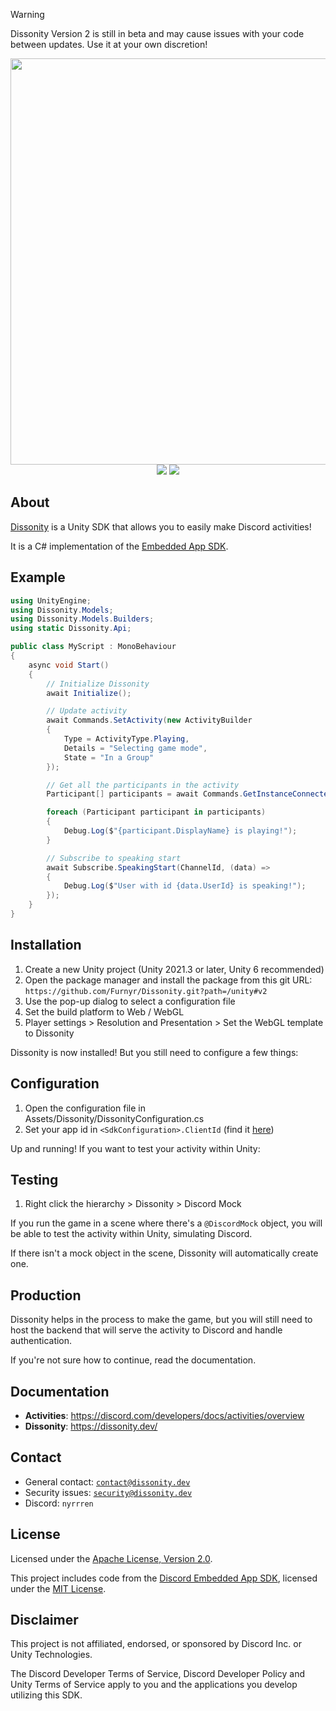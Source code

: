 
> [!WARNING]
> Dissonity Version 2 is still in beta and may cause issues with your code between updates. Use it at your own discretion!

<div align="center">
    <img src="https://i.imgur.com/AmGkPpE.png" width="650">
</div>

<div align="center">
    <img src="https://img.shields.io/badge/version-beta%202%20v2.0.0-yellow">
    <img src="https://img.shields.io/github/actions/workflow/status/Furnyr/Dissonity/unity.yaml">
</div>


## About

[Dissonity](https://github.com/Furnyr/Dissonity/) is a Unity SDK that allows you to easily make Discord activities!

It is a C# implementation of the [Embedded App SDK](https://discord.com/developers/docs/developer-tools/embedded-app-sdk).

## Example

```cs
using UnityEngine;
using Dissonity.Models;
using Dissonity.Models.Builders;
using static Dissonity.Api;

public class MyScript : MonoBehaviour
{
    async void Start()
    {
        // Initialize Dissonity
        await Initialize();

        // Update activity
        await Commands.SetActivity(new ActivityBuilder
        {
            Type = ActivityType.Playing,
            Details = "Selecting game mode",
            State = "In a Group"
        });

        // Get all the participants in the activity
        Participant[] participants = await Commands.GetInstanceConnectedParticipants();

        foreach (Participant participant in participants)
        {
            Debug.Log($"{participant.DisplayName} is playing!");
        }

        // Subscribe to speaking start
        await Subscribe.SpeakingStart(ChannelId, (data) =>
        {
            Debug.Log($"User with id {data.UserId} is speaking!");
        });
    }
}
```

## Installation

1. Create a new Unity project (Unity 2021.3 or later, Unity 6 recommended)
2. Open the package manager and install the package from this git URL: `https://github.com/Furnyr/Dissonity.git?path=/unity#v2`
3. Use the pop-up dialog to select a configuration file
4. Set the build platform to Web / WebGL
5. Player settings > Resolution and Presentation > Set the WebGL template to Dissonity

Dissonity is now installed! But you still need to configure a few things:

## Configuration

1. Open the configuration file in Assets/Dissonity/DissonityConfiguration.cs
2. Set your app id in `<SdkConfiguration>.ClientId` (find it [here](https://discord.com/developers/applications))

Up and running! If you want to test your activity within Unity:

## Testing

1. Right click the hierarchy > Dissonity > Discord Mock

If you run the game in a scene where there's a `@DiscordMock` object, you will be able to test the activity within Unity, simulating Discord.

If there isn't a mock object in the scene, Dissonity will automatically create one.

## Production

Dissonity helps in the process to make the game, but you will still need to host the backend that will serve the activity to Discord and handle authentication.

If you're not sure how to continue, read the documentation.


## Documentation

- **Activities**: https://discord.com/developers/docs/activities/overview
- **Dissonity**: https://dissonity.dev/

## Contact

- General contact: [`contact@dissonity.dev`](mailto:contact@dissonity.dev)
- Security issues: [`security@dissonity.dev`](mailto:security@dissonity.dev)
- Discord: `nyrrren`

## License

Licensed under the [Apache License, Version 2.0](LICENSE).

This project includes code from the [Discord Embedded App SDK](https://github.com/discord/embedded-app-sdk), licensed under the [MIT License](MIT_LICENSE.md).

## Disclaimer

This project is not affiliated, endorsed, or sponsored by Discord Inc. or Unity Technologies.

The Discord Developer Terms of Service, Discord Developer Policy and Unity Terms of Service apply to you and the applications you develop utilizing this SDK.